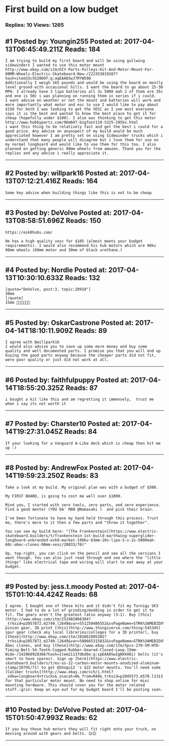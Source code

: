 # First build on a low budget

### Replies: 10 Views: 1265

## \#1 Posted by: Youngin255 Posted at: 2017-04-13T06:45:49.211Z Reads: 184

```
I am trying to build my first board and will be using gullwing sidewinders I wanted to use this motor mount
http://www.ebay.com/itm/DIY-Parts-Pulleys-Kit-And-Motor-Mount-For-80MM-Wheels-Electric-Skateboard-New-/222353819287?hash=item33c5520697:g:aqEAAOSwJ7RYW59Q
Additionally I weigh 165 pounds and would be using the board on mostly level ground with occasional hills. I want the board to go about 25-30 MPH. I already have 3 lipo batteries all 3s 5000 mah 2 of them are 35c and one is 50c i was planning on running them in series if i could. 
I want advise on weather or not the mount and batteries will work and more importantly what motor and esc to use I would like to pay about $150 for both I was looking to get the VESC as I see most everyone says it is the best and wanted to know the best place to get it for cheap (hopefully under $100). I also was thinking to get this motor 
http://www.hobbypartz.com/96m607-bigfoot110-5325-295kv.html
i want this thing to be relatively fast and get the best i could for a good price. Any advise on anyaspect of my build would be much appreciated however I am pretty set on using Sidewinder trucks which i understand that many people will disagree but i love them for use on my normal longboard and would like to use them for this too. I also planned on getting generic 90mm wheels from amazon. Thank you for the replies and any advise i really appreciate it.
```

---
## \#2 Posted by: willpark16 Posted at: 2017-04-13T07:12:21.416Z Reads: 164

```
Some key advise when building things like this is not to be cheap
```

---
## \#3 Posted by: DeVolve Posted at: 2017-04-13T08:58:51.696Z Reads: 150

```
https://esk8hubs.com/

He has a high quality vesc for $105 (almost meets your budget requirements). I would also recommend his hub motors which are 90kv 90mm wheels (60mm motor and 30mm of black urethane.)
```

---
## \#4 Posted by: Nordle Posted at: 2017-04-13T10:30:10.633Z Reads: 132

```
[quote="DeVolve, post:3, topic:20918"]
30mm
[/quote]
15mm 🍇🍓🍍🍉🍌🍑
```

---
## \#5 Posted by: OskarCastrone Posted at: 2017-04-14T18:10:11.909Z Reads: 89

```
I agree with @willpark16
I would also advise you to save up some more money and buy some quality and well documented parts. I promise you that you will end up buying the good parts anyway because the cheaper parts did not fit, were poor quality or just did not work at all.
```

---
## \#6 Posted by: faithfulpuppy Posted at: 2017-04-14T18:55:20.325Z Reads: 87

```
i bought a kit like this and am regretting it immensely,  trust me when i say its not worth it
```

---
## \#7 Posted by: Charster10 Posted at: 2017-04-14T19:27:31.045Z Reads: 84

```
If your looking for a Vanguard A-Like deck which is cheap then hit me up :)
```

---
## \#8 Posted by: AndrewFox Posted at: 2017-04-14T19:59:23.250Z Reads: 83

```
Take a look at my build. My original plan was with a budget of $500. 

My FIRST BOARD, is going to cost me well over $1000. 

Mind you, I started with zero tools, zero parts, and zero experience. Find a good mentor (YOU DA' MAN @Namasaki )  and pick their brain. 

I've been fortunate to have my hand held through this process. Trust me, there's more to it then a few parts and "throw it together". 

You can see my build here: "[The Frankenstein](https://www.electric-skateboard.builders/t/frankenstein-1st-build-earthwing-superglider-longboard-unbranded-esk8-market-190kv-63mm-10s-lipo-5-x-2s-5000mah-60c-abec-clones-90mm-vesc/20833/70)" 

Up, top-right, you can click on the pencil and see all the versions I went though. You can also just read through and see where the "little things" like electrical tape and wiring will start to eat away at your budget.
```

---
## \#9 Posted by: jess.t.moody Posted at: 2017-04-15T01:10:44.424Z Reads: 68

```
I agree. I bought one of these kits and it didn't fit my Turnigy SK3 motor. I had to do a lot of grinding/modding in order to get it to fit. The gears aren't the greatest ratio anyway (3:1). Buy [this](http://www.ebay.com/itm/252402866384?_trksid=p2057872.m2749.l2649&var=551250486552&ssPageName=STRK%3AMEBIDX%3AIT) pinion gear, 3D print [this](http://www.thingiverse.com/thing:545345) spur gear (check any local libraries/colleges for a 3D printer), buy [these](http://www.ebay.com/itm/281661805302?_trksid=p2057872.m2749.l2649&var=580665315832&ssPageName=STRK%3AMEBIDX%3AIT) Abec clones, and buy [these](http://www.ebay.com/itm/5pcs-270-5M-HTD-Timing-Belt-54-Teeth-Cogged-Rubber-Geared-Closed-Loop-15mm-Wide-/142060928366?hash=item21137dbd6e:g:spEAAOSwIgNXkH8i) belts (it's smart to have spares). Sign up [here](https://www.electric-skateboard.builders/t/eu-us-22-carbon-motor-mounts-anodized-aluminum-clamp/20795/71) to get @Shogu12 's $22 motor mounts. You'll need some [Caliber trucks](http://www.ebay.com/sch/i.html?_odkw=longboard+trucks&_osacat=0&_from=R40&_trksid=p2045573.m570.l1313.TR5.TRC1.A0.H0.Xcaliber+trucks.TRS0&_nkw=caliber+trucks&_sacat=0) for that particular motor mount. No need to shop online for misc mounting hardware. This should cover you for the motor related stuff.:grin: Keep an eye out for my budget board I'll be posting soon.
```

---
## \#10 Posted by: DeVolve Posted at: 2017-04-15T01:50:47.993Z Reads: 62

```
If you buy those hub motors they will fit right onto your truck, no messing around with gears and belts. 😉😉
```

---
